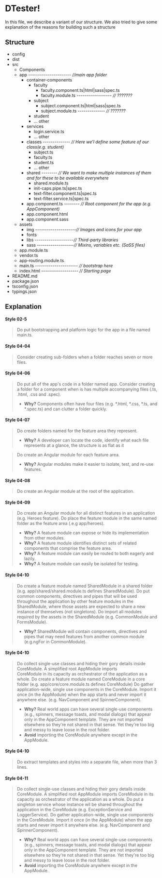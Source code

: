 DTester!
===================

In this file, we describe a variant of our structure. 
We also tried to give some explanation of the reasons for building such a structure

Structure
-------------

<ul>
    <li>config</li>
    <li>dist</li>
    <li>src
        <ul>
        <li>Components</li>
        <li>app  ----------------------<i> //main app folder</i> 
                <ul>
                   <li>container-components
                        <ul>
                            <li>faculty
                                <ul>
                                    <li>faculty.component.ts|html|sass|spec.ts</li>
                                    <li>faculty.module.ts  ------------------<i> // ???????</i></li>
                                </ul>
                            </li>
                            <li>subject
                                <ul>
                                    <li>subject.component.ts|html|sass|spec.ts</li>
                                    <li>subject.module.ts  --------------<i> // ???????</i></li>
                                </ul>
                            </li>
                            <li>student</li>
                            <li> ... other</li>
                        </ul>
                    </li>
                    <li>services
                        <ul>
                            <li>login.service.ts</li>
                            <li> ... other</li>
                        </ul>
                    </li>
                    <li>classes  --------------<i> // Here we'l define some feature of our class(e.g. student)</i>
                        <ul>
                            <li>subject.ts</li>
                            <li>faculty.ts</li>
                            <li>student.ts</li>
                            <li>... other</li>
                        </ul>
                    </li>
                    <li>shared --------<i> // We want to make multiple instances of them and for these to be available everywhere</i>
                        <ul>
                            <li>shared.module.ts </li>
                            <li>init-caps.pipe.ts|spec.ts</li>
                            <li>text-filter.component.ts|spec.ts</li>
                            <li>text-filter.service.ts|spec.ts</li>
                        </ul>
                    </li>
                    <li>app.component.ts -------- <i>// Root component for the app (e.g. AppComponent)</i></li>
                    <li>app.component.html</li>
                    <li>app.component.sass</li>
                </ul>
            </li>
            <li>assets
                <ul>
                    <li>img ---------------------<i>// Images and icons for your app</i></li>
                    <li>fonts</li>
                    <li>libs --------------------<i>// Third-party libraries</i></li>
                    <li>sass  -------------------<i>// Mixins, variables etc. (SaSS files)</i></li>
                </ul>
            </li>
            <li>app.module.ts</li>
            <li>vendor.ts</li>
            <li>app-routing.module.ts</li>
            <li>main.ts  ----------------------  <i>// bootstrap here</i></li>
            <li>index.html  -------------------  <i>// Starting page</i></li>   
        </ul>
    </li>
    <li>README.md</li>
    <li>package.json</li>
    <li>tsconfig.json</li>
    <li>typings.json</li>
</ul>

Explanation
-------------
                                                                           
#### Style 02-5
> Do put bootstrapping and platform logic for the app in a file named main.ts.
     
#### Style 04-04 
> Consider creating sub-folders when a folder reaches seven or more files.
      
#### Style 04-06 
> Do put all of the app's code in a folder named app.
> Consider creating a folder for a component when is has multiple accompanying files (.ts, .html, .css and .spec).
> - **Why?** Components often have four files (e.g. *.html, *.css, *.ts, and *.spec.ts) and can clutter a folder quickly.
   
#### Style 04-07 
> Do create folders named for the feature area they represent.
> - **Why?** A developer can locate the code, identify what each file represents at a glance, the structure is as flat as it

> Do create an Angular module for each feature area.
> - **Why?** Angular modules make it easier to isolate, test, and re-use features.
         
#### Style 04-08
> Do create an Angular module at the root of the application.
         
#### Style 04-09 
> Do create an Angular module for all distinct features in an application (e.g. Heroes feature).
> Do place the feature module in the same named folder as the feature area (.e.g app/heroes).
> - **Why?** A feature module can expose or hide its implementation from other modules.
> - **Why?** A feature module identifies distinct sets of related components that comprise the feature area.
> - **Why?** A feature module can easily be routed to both eagerly and lazily.
> - **Why?** A feature module can easily be isolated for testing.
          
#### Style 04-10
> Do create a feature module named SharedModule in a shared folder (e.g. app/shared/shared.module.ts defines 
        SharedModule).
> Do put common components, directives and pipes that will be used throughout the application by other feature modules in 
        the SharedModule, where those assets are expected to share a new instance of themselves (not singletons).
> Do import all modules required by the assets in the SharedModule (e.g. CommonModule and FormsModule).
> - **Why?** SharedModule will contain components, directives and pipes that may need features from another common module 
        (e.g.ngFor in CommonModule).
        
#### Style 04-10
> Do collect single-use classes and hiding their gory details inside CoreModule. A simplified root AppModule imports  
        CoreModule in its capacity as orchestrator of the application as a whole.
> Do create a feature module named CoreModule in a core folder (e.g. app/core/core.module.ts defines CoreModule)
> Do gather application-wide, single use components in the CoreModule. Import it once (in the AppModule) when the app 
        starts and never import it anywhere else. (e.g. NavComponent and SpinnerComponent).
> - **Why?** Real world apps can have several single-use components (e.g., spinners, message toasts, and modal dialogs) that 
        appear only in the AppComponent template. They are not imported elsewhere so they're not shared in that sense. Yet 
        they're too big and messy to leave loose in the root folder.
> - **Avoid** importing the CoreModule anywhere except in the AppModule.
        
#### Style 04-10
> Do extract templates and styles into a separate file, when more than 3 lines.
      
#### Style 04-11
> Do collect single-use classes and hiding their gory details inside CoreModule. A simplified root AppModule imports 
        CoreModule in its capacity as orchestrator of the application as a whole.
> Do put a singleton service whose instance wil be shared throughout the application in the CoreModule (e.g. 
        ExceptionService and LoggerService).
> Do gather application-wide, single use components in the CoreModule. Import it once (in the AppModule) when the app 
        starts and never import it anywhere else. (e.g. NavComponent and SpinnerComponent).
> - **Why?** Real world apps can have several single-use components (e.g., spinners, message toasts, and modal dialogs) that 
        appear only in the AppComponent template. They are not imported elsewhere so they're not shared in that sense. Yet 
        they're too big and messy to leave loose in the root folder.
> - **Avoid** importing the CoreModule anywhere except in the AppModule.

   
